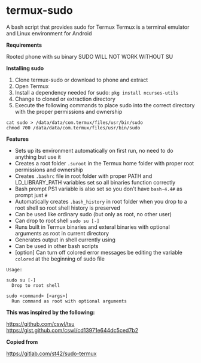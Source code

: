 # termux-sudo
A bash script that provides sudo for Termux
Termux is a terminal emulator and Linux environment for Android

**Requirements**

Rooted phone with su binary
SUDO WILL NOT WORK WITHOUT SU

**Installing sudo**

1. Clone termux-sudo or download to phone and extract
2. Open Termux
3. Install a dependency needed for sudo:
   ```pkg install ncurses-utils```
4. Change to cloned or extraction directory
5. Execute the following commands to place sudo into the correct directory with the proper permissions and ownership

```
cat sudo > /data/data/com.termux/files/usr/bin/sudo
chmod 700 /data/data/com.termux/files/usr/bin/sudo
```

**Features**

- Sets up its environment automatically on first run, no need to do anything but use it
- Creates a root folder ```.suroot``` in the Termux home folder with proper root permissions and ownership
- Creates ```.bashrc``` file in root folder with proper PATH and LD_LIBRARY_PATH variables set so all binaries function correctly
- Bash prompt PS1 variable is also set so you don't have ```bash-4.4#``` as prompt just ```#```
- Automatically creates ```.bash_history``` in root folder when you drop to a root shell so root shell history is preserved
- Can be used like ordinary sudo (but only as root, no other user)
- Can drop to root shell ```sudo su [-]```
- Runs built in Termux binaries and exteral binaries with optional arguments as root in current directory
- Generates output in shell currently using
- Can be used in other bash scripts
- [option] Can turn off colored error messages be editing the variable ```colored``` at the beginning of sudo file

```
Usage:

sudo su [-]
  Drop to root shell

sudo <command> [<args>]
  Run command as root with optional arguments
```

**This was inspired by the following:**

https://github.com/cswl/tsu
https://gist.github.com/cswl/cd13971e644dc5ced7b2

**Copied from**

https://gitlab.com/st42/sudo-termux
